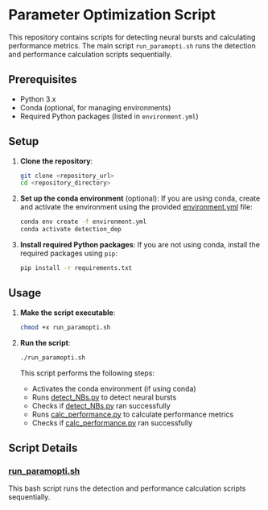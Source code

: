 # Parameter Optimization Script

This repository contains scripts for detecting neural bursts and calculating performance metrics. The main script `run_paramopti.sh` runs the detection and performance calculation scripts sequentially.

## Prerequisites

- Python 3.x
- Conda (optional, for managing environments)
- Required Python packages (listed in `environment.yml`)

## Setup

1. **Clone the repository**:
    ```sh
    git clone <repository_url>
    cd <repository_directory>
    ```

2. **Set up the conda environment** (optional):
    If you are using conda, create and activate the environment using the provided [environment.yml](http://_vscodecontentref_/4) file:
    ```sh
    conda env create -f environment.yml
    conda activate detection_dep
    ```

3. **Install required Python packages**:
    If you are not using conda, install the required packages using `pip`:
    ```sh
    pip install -r requirements.txt
    ```

## Usage

1. **Make the script executable**:
    ```sh
    chmod +x run_paramopti.sh
    ```

2. **Run the script**:
    ```sh
    ./run_paramopti.sh
    ```

    This script performs the following steps:
    - Activates the conda environment (if using conda)
    - Runs [detect_NBs.py](http://_vscodecontentref_/5) to detect neural bursts
    - Checks if [detect_NBs.py](http://_vscodecontentref_/6) ran successfully
    - Runs [calc_performance.py](http://_vscodecontentref_/7) to calculate performance metrics
    - Checks if [calc_performance.py](http://_vscodecontentref_/8) ran successfully

## Script Details

### [run_paramopti.sh](http://_vscodecontentref_/9)

This bash script runs the detection and performance calculation scripts sequentially.